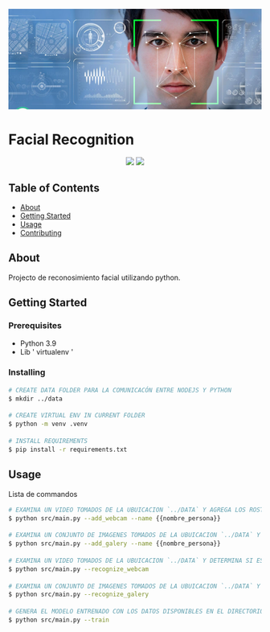 <p align="center">
  <a href="" rel="noopener">
 <img src="./docs/banner.png" alt="Project logo"></a>
</p>

# Facial Recognition
<div align="center">

  [![](https://img.shields.io/badge/status-active-success.svg)]()
  [![](https://img.shields.io/badge/category-machine_learning-red.svg)]()

</div>

## Table of Contents

- [About](#about)
- [Getting Started](#getting_started)
- [Usage](#usage)
- [Contributing](../CONTRIBUTING.md)

## About <a name = "about"></a>

Projecto de reconosimiento facial utilizando python.

## Getting Started <a name = "getting_started"></a>

### Prerequisites

- Python 3.9
- Lib ' virtualenv '

### Installing

```bash
# CREATE DATA FOLDER PARA LA COMUNICACÓN ENTRE NODEJS Y PYTHON
$ mkdir ../data

# CREATE VIRTUAL ENV IN CURRENT FOLDER
$ python -m venv .venv

# INSTALL REQUIREMENTS
$ pip install -r requirements.txt
```

## Usage <a name = "usage"></a>

Lista de commandos 

``` bash
# EXAMINA UN VIDEO TOMADOS DE LA UBUICACION `../DATA` Y AGREGA LOS ROSTROS DETECTADOS PARA DESPUES ENTRENAR EL MODELO
$ python src/main.py --add_webcam --name {{nombre_persona}}

# EXAMINA UN CONJUNTO DE IMAGENES TOMADOS DE LA UBUICACION `../DATA` Y AGREGA LOS ROSTROS DETECTADOS PARA DESPUES ENTRENAR EL MODELO
$ python src/main.py --add_galery --name {{nombre_persona}}

# EXAMINA UN VIDEO TOMADOS DE LA UBUICACION `../DATA` Y DETERMINA SI ES UN ROSTRO CONOSIDO O DESCONOSIDO
$ python src/main.py --recognize_webcam

# EXAMINA UN CONJUNTO DE IMAGENES TOMADOS DE LA UBUICACION `../DATA` Y DETERMINA SI ES UN ROSTRO CONOSIDO O DESCONOSIDO
$ python src/main.py --recognize_galery

# GENERA EL MODELO ENTRENADO CON LOS DATOS DISPONIBLES EN EL DIRECTORIO `MODEL/DATABASE/`
$ python src/main.py --train
```
